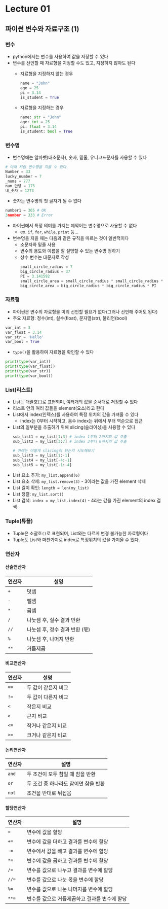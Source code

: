 # Lecture 01

## 파이썬 변수와 자료구조 (1)

### 변수
- python에서는 변수를 사용하여 값을 저장할 수 있다
- 변수를 선언할 때 자료형을 지정할 수도 있고, 지정하지 않아도 된다
  - 자료형을 지정하지 않는 경우 
    ```python
    name = "John"
    age = 25
    pi = 3.14
    is_student = True
    ```
    
  - 자료형을 지정하는 경우
    ```python
    name: str = "John"
    age: int = 25
    pi: float = 3.14
    is_student: bool = True
    ```

### 변수명
- 변수명에는 알파벳(대소문자), 숫자, 밑줄, 유니코드문자를 사용할 수 있다
```python
# 아래 처럼 변수명을 지을 수 있다.
Number = 33
lucky_number = 7
_nums = 777
num_안녕 = 175
내_숫자 = 1273
```

- 숫자는 변수명의 첫 글자가 될 수 없다
```python
number1 = 365 # OK
3number = 333 # Error
```

- 파이썬에서 특정 의미를 가지는 예약어는 변수명으로 사용할 수 없다
  - ex. `if`, `for`, `while`, `print` 등...
- 변수명을 지을 때는 다음과 같은 규칙을 따르는 것이 일반적이다
  - 소문자와 밑줄 사용
  - 변수의 용도와 이름을 잘 설명할 수 있는 변수명 정하기
  - 상수 변수는 대문자로 작성
    ```python
    small_circle_radius = 7
    big_circle_radius = 37
    PI = 3.141592
    small_circle_area = small_circle_radius * small_circle_radius * PI
    big_circle_area = big_circle_radius * big_circle_radius * PI
    ```

### 자료형
- 파이썬은 변수의 자료형을 미리 선언할 필요가 없다(그러나 선언해 주어도 된다)
- 주요 자료형: 정수(int), 실수(float), 문자열(str), 불리언(bool) 
```python
var_int = 3
var_float = 3.14
var_str = 'Hello'
var_bool = True
```
- `type()`을 활용하여 자료형을 확인할 수 있다
```python
print(type(var_int))
print(type(var_float))
print(type(var_str))
print(type(var_bool))
```

### List(리스트)
- List는 대괄호`[]`로 표현되며, 여러개의 값을 순서대로 저장할 수 있다
- 리스트 안의 여러 값들을 element(요소)라고 한다
- List에서 index(인덱스)를 사용하여 특정 위치의 값을 가져올 수 있다
  - index는 0부터 시작하고, 음수 index는 뒤에서 부터 역순으로 접근
- List의 일부분을 추출하기 위해 slicing(슬라이싱)을 사용할 수 있다
  ```python
  sub_list1 = my_list[1:3] # index 1부터 2까지의 값 추출
  sub_list2 = my_list[3:7] # index 3부터 6까지의 값 추출
  
  # 아래는 어떻게 slicing이 되는지 시도해보기
  sub_list3 = my_list[1:-1]
  sub_list4 = my_list[-4:-1]
  sub_list5 = my_list[-1:-4]
  ``` 
- List 요소 추가: `my_list.append(6)`
- List 요소 삭제: `my_list.remove(3)` - 3이라는 값을 가진 element 삭제
- List 길이 확인: `length = len(my_list)`
- List 정렬: `my_list.sort()`
- List 검색: `index = my_list.index(4)` - 4라는 값을 가진 element의 index 검색

### Tuple(튜플)
- Tuple은 소괄호`()`로 표현되며, List와는 다르게 변경 불가능한 자료형이다
- Tuple도 List와 마찬가지로 index로 특정위치의 값을 가져올 수 있다.

### 연산자
#### 산술연산자
| 연산자 | 설명                     |
|--------|--------------------------|
| `+`    | 덧셈                     |
| `-`    | 뺄셈                     |
| `*`    | 곱셈                     |
| `/`    | 나눗셈 후, 실수 결과 반환 |
| `//`   | 나눗셈 후, 정수 결과 반환 (몫) |
| `%`    | 나눗셈 후, 나머지 반환   |
| `**`   | 거듭제곱                 |

#### 비교연산자
| 연산자 | 설명                   |
|--------|------------------------|
| `==`   | 두 값이 같은지 비교     |
| `!=`   | 두 값이 다른지 비교     |
| `<`    | 작은지 비교            |
| `>`    | 큰지 비교              |
| `<=`   | 작거나 같은지 비교     |
| `>=`   | 크거나 같은지 비교     |

#### 논리연산자
| 연산자 | 설명                               |
|--------|------------------------------------|
| `and`  | 두 조건이 모두 참일 때 참을 반환    |
| `or`   | 두 조건 중 하나라도 참이면 참을 반환 |
| `not`  | 조건을 반대로 뒤집음               |

#### 할당연산자
| 연산자 | 설명                                       |
|--------|--------------------------------------------|
| `=`    | 변수에 값을 할당                            |
| `+=`   | 변수에 값을 더하고 결과를 변수에 할당       |
| `-=`   | 변수에서 값을 빼고 결과를 변수에 할당       |
| `*=`   | 변수에 값을 곱하고 결과를 변수에 할당       |
| `/=`   | 변수를 값으로 나누고 결과를 변수에 할당     |
| `//=`  | 변수를 값으로 나눈 몫을 변수에 할당        |
| `%=`   | 변수를 값으로 나눈 나머지를 변수에 할당    |
| `**=`  | 변수를 값으로 거듭제곱하고 결과를 변수에 할당 |
